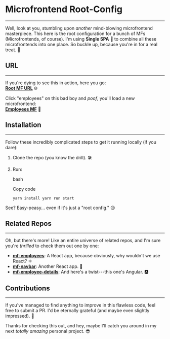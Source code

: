 Microfrontend Root-Config
=========================

* * * * *

Well, look at you, stumbling upon *another* mind-blowing microfrontend masterpiece. This here is the root configuration for a bunch of MFs (Microfrontends, of course). I'm using **Single SPA** 🧩 to combine all these microfrontends into one place. So buckle up, because you're in for a real treat. 🎢

URL
---

* * * * *

If you're dying to see this in action, here you go:\
**[Root MF URL](https://hi-malay.github.io/mf-root-config/)** 🌐

Click "employees" on this bad boy and *poof*, you'll load a new microfrontend:\
**[Employees MF](https://hi-malay.github.io/mf-root-config/employees)** 🎉



Installation
------------

* * * * *

Follow these incredibly complicated steps to get it running locally (if you dare):

1.  Clone the repo (you know the drill). 🛠️

2.  Run:

    bash

    Copy code

    `yarn install
    yarn run start`

See? Easy-peasy... even if it's just a "root config." 😌

Related Repos
-------------

* * * * *

Oh, but there's more! Like an entire universe of related repos, and I'm sure you're *thrilled* to check them out one by one:

-   **[mf-employees](https://github.com/hi-malay/mf-employees)**: A React app, because obviously, why wouldn't we use React? ⚛️
-   **[mf-navbar](https://github.com/hi-malay/mf-navbar)**: Another React app. 📐
-   **[mf-employee-details](https://github.com/hi-malay/mf-employee-details)**: And here's a twist---this one's Angular. 🅰️

Contributions
-------------

* * * * *

If you've managed to find anything to improve in this flawless code, feel free to submit a PR. I'd be eternally grateful (and maybe even slightly impressed). 🙏

Thanks for checking this out, and hey, maybe I'll catch you around in my next *totally amazing* personal project. 😎
